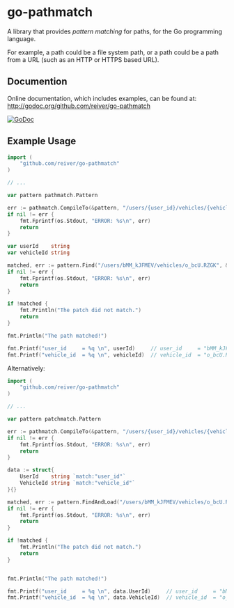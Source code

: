 # go-pathmatch

A library that provides *pattern matching* for paths, for the Go programming language.

For example, a path could be a file system path, or a path could be a path from a URL (such as an HTTP or HTTPS based URL).


## Documention

Online documentation, which includes examples, can be found at: http://godoc.org/github.com/reiver/go-pathmatch

[![GoDoc](https://godoc.org/github.com/reiver/go-pathmatch?status.svg)](https://godoc.org/github.com/reiver/go-pathmatch)


## Example Usage
```go
import (
	"github.com/reiver/go-pathmatch"
)

// ...

var pattern pathmatch.Pattern

err := pathmatch.CompileTo(&pattern, "/users/{user_id}/vehicles/{vehicle_id}")
if nil != err {
	fmt.Fprintf(os.Stdout, "ERROR: %s\n", err)
	return
}

var userId    string
var vehicleId string

matched, err := pattern.Find("/users/bMM_kJFMEV/vehicles/o_bcU.RZGK", &userId, &vehicleId)
if nil != err {
	fmt.Fprintf(os.Stdout, "ERROR: %s\n", err)
	return
}

if !matched {
	fmt.Println("The patch did not match.")
	return
}

fmt.Println("The path matched!")

fmt.Printf("user_id     = %q \n", userId)     // user_id     = "bMM_kJFMEV"
fmt.Printf("vehicle_id  = %q \n", vehicleId)  // vehicle_id  = "o_bcU.RZGK"
```

Alternatively:
```go
import (
	"github.com/reiver/go-pathmatch"
)

// ...

var pattern patchmatch.Pattern

err := pathmatch.CompileTo(&pattern, "/users/{user_id}/vehicles/{vehicle_id}")
if nil != err {
	fmt.Fprintf(os.Stdout, "ERROR: %s\n", err)
	return
}

data := struct{
	UserId    string `match:"user_id"`
	VehicleId string `match:"vehicle_id"`
}{}

matched, err := pattern.FindAndLoad("/users/bMM_kJFMEV/vehicles/o_bcU.RZGK", &data)
if nil != err {
	fmt.Fprintf(os.Stdout, "ERROR: %s\n", err)
	return
}

if !matched {
	fmt.Println("The patch did not match.")
	return
}


fmt.Println("The path matched!")

fmt.Printf("user_id     = %q \n", data.UserId)     // user_id     = "bMM_kJFMEV"
fmt.Printf("vehicle_id  = %q \n", data.VehicleId)  // vehicle_id  = "o_bcU.RZGK"
```
